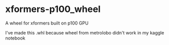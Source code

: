 # xformers-p100_wheel
A wheel for xformers built on p100 GPU

I've made this .whl because wheel from metrolobo didn't work in my kaggle notebook
